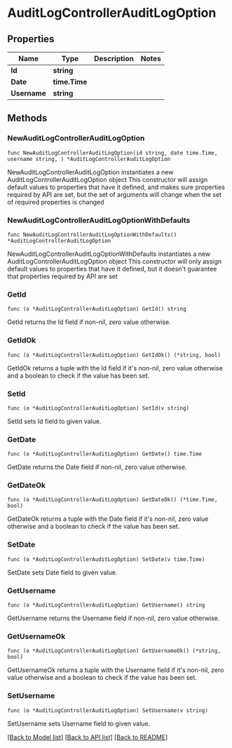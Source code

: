 # AuditLogControllerAuditLogOption

## Properties

Name | Type | Description | Notes
------------ | ------------- | ------------- | -------------
**Id** | **string** |  | 
**Date** | **time.Time** |  | 
**Username** | **string** |  | 

## Methods

### NewAuditLogControllerAuditLogOption

`func NewAuditLogControllerAuditLogOption(id string, date time.Time, username string, ) *AuditLogControllerAuditLogOption`

NewAuditLogControllerAuditLogOption instantiates a new AuditLogControllerAuditLogOption object
This constructor will assign default values to properties that have it defined,
and makes sure properties required by API are set, but the set of arguments
will change when the set of required properties is changed

### NewAuditLogControllerAuditLogOptionWithDefaults

`func NewAuditLogControllerAuditLogOptionWithDefaults() *AuditLogControllerAuditLogOption`

NewAuditLogControllerAuditLogOptionWithDefaults instantiates a new AuditLogControllerAuditLogOption object
This constructor will only assign default values to properties that have it defined,
but it doesn't guarantee that properties required by API are set

### GetId

`func (o *AuditLogControllerAuditLogOption) GetId() string`

GetId returns the Id field if non-nil, zero value otherwise.

### GetIdOk

`func (o *AuditLogControllerAuditLogOption) GetIdOk() (*string, bool)`

GetIdOk returns a tuple with the Id field if it's non-nil, zero value otherwise
and a boolean to check if the value has been set.

### SetId

`func (o *AuditLogControllerAuditLogOption) SetId(v string)`

SetId sets Id field to given value.


### GetDate

`func (o *AuditLogControllerAuditLogOption) GetDate() time.Time`

GetDate returns the Date field if non-nil, zero value otherwise.

### GetDateOk

`func (o *AuditLogControllerAuditLogOption) GetDateOk() (*time.Time, bool)`

GetDateOk returns a tuple with the Date field if it's non-nil, zero value otherwise
and a boolean to check if the value has been set.

### SetDate

`func (o *AuditLogControllerAuditLogOption) SetDate(v time.Time)`

SetDate sets Date field to given value.


### GetUsername

`func (o *AuditLogControllerAuditLogOption) GetUsername() string`

GetUsername returns the Username field if non-nil, zero value otherwise.

### GetUsernameOk

`func (o *AuditLogControllerAuditLogOption) GetUsernameOk() (*string, bool)`

GetUsernameOk returns a tuple with the Username field if it's non-nil, zero value otherwise
and a boolean to check if the value has been set.

### SetUsername

`func (o *AuditLogControllerAuditLogOption) SetUsername(v string)`

SetUsername sets Username field to given value.



[[Back to Model list]](../README.md#documentation-for-models) [[Back to API list]](../README.md#documentation-for-api-endpoints) [[Back to README]](../README.md)


